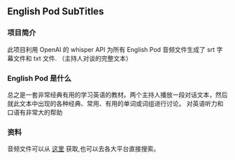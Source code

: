 ## English Pod SubTitles

### 项目简介
此项目利用 OpenAI 的 whisper API 为所有 English Pod 音频文件生成了 srt 字幕文件和 txt 文件. （主持人对谈的完整文本）

### English Pod 是什么
总之是一套非常经典有用的学习英语的教材。两个主持人播放一段对话文本，然后就此文本中出现的各种经典、常用、有用的单词或词组进行讨论。
对英语听力和口语有非常大的帮助

### 资料
音频文件可以从 [这里](https://archive.org/details/englishpod_all) 获取,也可以去各大平台直接搜索。
